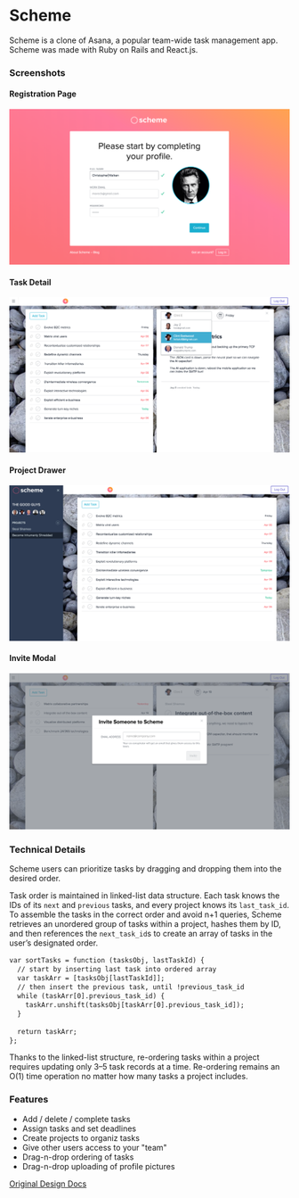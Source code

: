 # Scheme
Scheme is a clone of Asana, a popular team-wide task management app. Scheme was made with Ruby on Rails and React.js.

### Screenshots
#### Registration Page
![registration_page]
#### Task Detail
![task_detail]
#### Project Drawer
![project_drawer]
#### Invite Modal
![invite_modal]

[registration_page]: ./docs/screenshots/registration_page.png
[task_detail]: ./docs/screenshots/task_detail.png
[project_drawer]: ./docs/screenshots/project_drawer.png
[invite_modal]: ./docs/screenshots/invite_modal.png

### Technical Details
Scheme users can prioritize tasks by dragging and dropping them into the desired order.

Task order is maintained in linked-list data structure. Each task knows the IDs of its `next` and `previous` tasks, and every project knows its `last_task_id`. To assemble the tasks in the correct order and avoid n+1 queries, Scheme retrieves an unordered group of tasks within a project, hashes them by ID, and then references the `next_task_id`s to create an array of tasks in the user’s designated order.

```
var sortTasks = function (tasksObj, lastTaskId) {
  // start by inserting last task into ordered array
  var taskArr = [tasksObj[lastTaskId]];
  // then insert the previous task, until !previous_task_id
  while (taskArr[0].previous_task_id) {
    taskArr.unshift(tasksObj[taskArr[0].previous_task_id]);
  }

  return taskArr;
};
```

Thanks to the linked-list structure, re-ordering tasks within a project requires updating only 3–5 task records at a time. Re-ordering remains an O(1) time operation no matter how many tasks a project includes.

### Features
* Add / delete / complete tasks
* Assign tasks and set deadlines
* Create projects to organiz tasks
* Give other users access to your "team"
* Drag-n-drop ordering of tasks
* Drag-n-drop uploading of profile pictures


[Original Design Docs](./README_v0.md)
